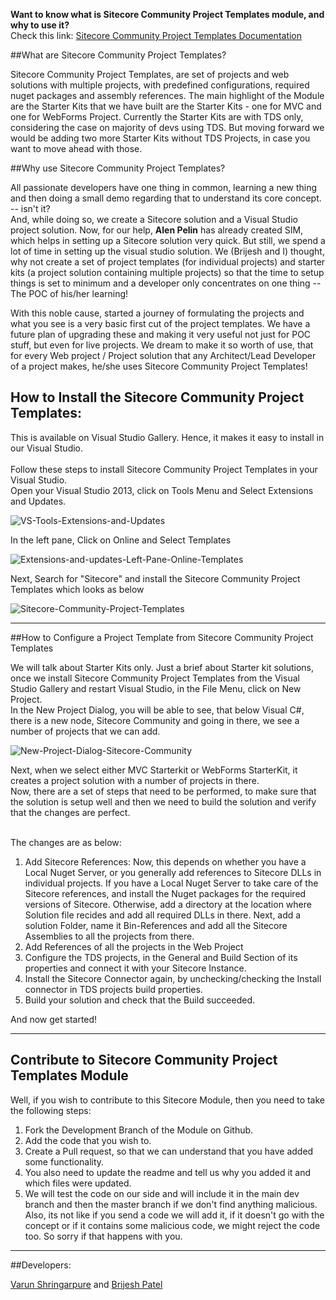  **Want to know what is Sitecore Community Project Templates module, and why to use it?** <br/>
Check this link: [Sitecore Community Project Templates Documentation](https://github.com/varunvns/Sitecore-Community-Project-Templates/) <br/>

##What are Sitecore Community Project Templates?

Sitecore Community Project Templates, are set of projects and web solutions with multiple projects, with predefined configurations, required nuget packages and assembly references. The main highlight of the Module are the Starter Kits that we have built are the Starter Kits - one for MVC and one for WebForms Project. Currently the Starter Kits are with TDS only, considering the case on majority of devs using TDS. But moving forward we would be adding two more Starter Kits without TDS Projects, in case you want to move ahead with those.

##Why use Sitecore Community Project Templates?

All passionate developers have one thing in common, learning a new thing and then doing a small demo regarding that to understand its core concept. -- isn't it? <br/> 
And, while doing so, we create a Sitecore solution and a Visual Studio project solution. Now, for our help, **Alen Pelin** has already created SIM, which helps in setting up a Sitecore solution very quick. But still, we spend a lot of time in setting up the visual studio solution. We (Brijesh and I) thought, why not create a set of project templates (for individual projects) and starter kits (a project solution containing multiple projects) so that the time to setup things is set to minimum and a developer only concentrates on one thing -- The POC of his/her learning! <br/>

With this noble cause, started a journey of formulating the projects and what you see is a very basic first cut of the project templates. We have a future plan of upgrading these and making it very useful not just for POC stuff, but even for live projects. We dream to make it so worth of use, that for every Web project / Project solution that any Architect/Lead Developer of a project makes, he/she uses Sitecore Community Project Templates! <br/>

## How to Install the Sitecore Community Project Templates:

This is available on Visual Studio Gallery. Hence, it makes it easy to install in our Visual Studio. <br/> <br/>
Follow these steps to install Sitecore Community Project Templates in your Visual Studio. <br/>
Open your Visual Studio 2013, click on Tools Menu and Select Extensions and Updates.

![VS-Tools-Extensions-and-Updates](https://varunvns.files.wordpress.com/2015/11/vs-tools-extensions-and-updates.png)

In the left pane, Click on Online and Select Templates

![Extensions-and-updates-Left-Pane-Online-Templates](https://varunvns.files.wordpress.com/2015/11/extensions-and-updates-online-templates.png)

Next, Search for "Sitecore" and install the Sitecore Community Project Templates which looks as below

![Sitecore-Community-Project-Templates](https://varunvns.files.wordpress.com/2015/11/search-sitecore-option-3-sitecore-community-project-templates.png)

***

##How to Configure a Project Template from Sitecore Community Project Templates

We will talk about Starter Kits only.
Just a brief about Starter kit solutions, once we install Sitecore Community Project Templates from the Visual Studio Gallery and restart Visual Studio, in the File Menu, click on New Project. <br/>
In the New Project Dialog, you will be able to see, that below Visual C#, there is a new node, Sitecore Community and going in there, we see a number of projects that we can add. <br/>

![New-Project-Dialog-Sitecore-Community](https://varunvns.files.wordpress.com/2015/11/new-project-dialog.png)

Next, when we select either MVC Starterkit or WebForms StarterKit, it creates a project solution with a number of projects in there. <br/>
Now, there are a set of steps that need to be performed, to make sure that the solution is setup well and then we need to build the solution and verify that the changes are perfect. <br/> <br/>


The changes are as below: <br/>

1. Add Sitecore References: Now, this depends on whether you have a Local Nuget Server, or you generally add references to Sitecore DLLs in individual projects. If you have a Local Nuget Server to take care of the Sitecore references, and install the Nuget packages for the required versions of Sitecore. Otherwise, add a directory at the location where Solution file recides and add all required DLLs in there. Next, add a solution Folder, name it Bin-References and add all the Sitecore Assemblies to all the projects from there. <br/> 
2. Add References of all the projects in the Web Project <br/>
3. Configure the TDS projects, in the General and Build Section of its properties and connect it with your Sitecore Instance. <br/>
4. Install the Sitecore Connector again, by unchecking/checking the Install connector in TDS projects build properties. <br/>
5. Build your solution and check that the Build succeeded. <br/>

And now get started!

*** 
## Contribute to Sitecore Community Project Templates Module
Well, if you wish to contribute to this Sitecore Module, then you need to take the following steps: <br/>
1. Fork the Development Branch of the Module on Github. <br/>
2. Add the code that you wish to.<br/>
3. Create a Pull request, so that we can understand that you have added some functionality.<br/>
4. You also need to update the readme and tell us why you added it and which files were updated.<br/>
5. We will test the code on our side and will include it in the main dev branch and then the master branch if we don't find anything malicious. Also, its not like if you send a code we will add it, if it doesn't go with the concept or if it contains some malicious code, we might reject the code too. So sorry if that happens with you.

***
##Developers:

[Varun Shringarpure](https://twitter.com/varunvns) and [Brijesh Patel](https://twitter.com/brij_baroda)
 